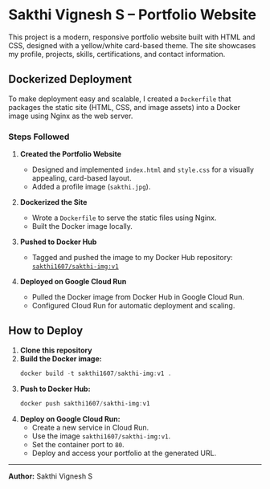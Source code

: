 # Sakthi Vignesh S – Portfolio Website

This project is a modern, responsive portfolio website built with HTML and CSS, designed with a yellow/white card-based theme. The site showcases my profile, projects, skills, certifications, and contact information.

## Dockerized Deployment

To make deployment easy and scalable, I created a `Dockerfile` that packages the static site (HTML, CSS, and image assets) into a Docker image using Nginx as the web server.

### Steps Followed

1. **Created the Portfolio Website**
   - Designed and implemented `index.html` and `style.css` for a visually appealing, card-based layout.
   - Added a profile image (`sakthi.jpg`).

2. **Dockerized the Site**
   - Wrote a `Dockerfile` to serve the static files using Nginx.
   - Built the Docker image locally.

3. **Pushed to Docker Hub**
   - Tagged and pushed the image to my Docker Hub repository: [`sakthi1607/sakthi-img:v1`](https://hub.docker.com/r/sakthi1607/sakthi-img)

4. **Deployed on Google Cloud Run**
   - Pulled the Docker image from Docker Hub in Google Cloud Run.
   - Configured Cloud Run for automatic deployment and scaling.



## How to Deploy

1. **Clone this repository**
2. **Build the Docker image:**
   ```powershell
   docker build -t sakthi1607/sakthi-img:v1 .
   ```
3. **Push to Docker Hub:**
   ```powershell
   docker push sakthi1607/sakthi-img:v1
   ```
4. **Deploy on Google Cloud Run:**
   - Create a new service in Cloud Run.
   - Use the image `sakthi1607/sakthi-img:v1`.
   - Set the container port to `80`.
   - Deploy and access your portfolio at the generated URL.

---

**Author:** Sakthi Vignesh S
